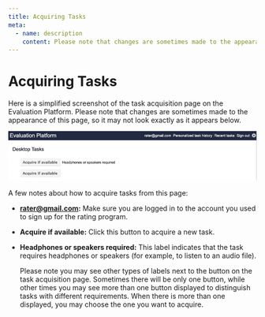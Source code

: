 ```yaml
---
title: Acquiring Tasks
meta:
  - name: description
    content: Please note that changes are sometimes made to the appearance of this page, so it may not look exactly as it appears on this page.
---
```


# Acquiring Tasks

Here is a simplified screenshot of the task acquisition page on the Evaluation Platform. Please note that changes are sometimes made to the appearance of this page, so it may not look exactly as it appears below.

![acquiring tasks example](../images/img848.jpg)

A few notes about how to acquire tasks from this page:

- **rater@gmail.com:** Make sure you are logged in to the account you used to sign up for the rating program.

- **Acquire if available:** Click this button to acquire a new task.

- **Headphones or speakers required:** This label indicates that the task requires headphones or speakers (for example, to listen to an audio file).

  Please note you may see other types of labels next to the button on the task acquisition page. Sometimes there will be only one button, while other times you may see more than one button displayed to distinguish tasks with different requirements. When there is more than one displayed, you may choose the one you want to acquire.
